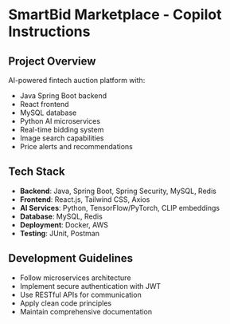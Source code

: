 # SmartBid Marketplace - Copilot Instructions

## Project Overview
AI-powered fintech auction platform with:
- Java Spring Boot backend
- React frontend
- MySQL database
- Python AI microservices
- Real-time bidding system
- Image search capabilities
- Price alerts and recommendations

## Tech Stack
- **Backend**: Java, Spring Boot, Spring Security, MySQL, Redis
- **Frontend**: React.js, Tailwind CSS, Axios
- **AI Services**: Python, TensorFlow/PyTorch, CLIP embeddings
- **Database**: MySQL, Redis
- **Deployment**: Docker, AWS
- **Testing**: JUnit, Postman

## Development Guidelines
- Follow microservices architecture
- Implement secure authentication with JWT
- Use RESTful APIs for communication
- Apply clean code principles
- Maintain comprehensive documentation
